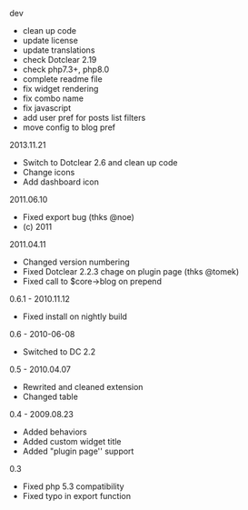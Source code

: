 dev
- clean up code
- update license
- update translations
- check Dotclear 2.19
- check php7.3+, php8.0
- complete readme file
- fix widget rendering
- fix combo name
- fix javascript
- add user pref for posts list filters
- move config to blog pref

2013.11.21
- Switch to Dotclear 2.6 and clean up code
- Change icons
- Add dashboard icon

2011.06.10
- Fixed export bug (thks @noe)
- (c) 2011

2011.04.11
- Changed version numbering
- Fixed Dotclear 2.2.3 chage on plugin page (thks @tomek)
- Fixed call to $core->blog on prepend

0.6.1 - 2010.11.12
- Fixed install on nightly build

0.6 - 2010-06-08
- Switched to DC 2.2

0.5 - 2010.04.07
- Rewrited and cleaned extension
- Changed table

0.4 - 2009.08.23
- Added behaviors
- Added custom widget title
- Added "plugin page'' support

0.3
- Fixed php 5.3 compatibility
- Fixed typo in export function